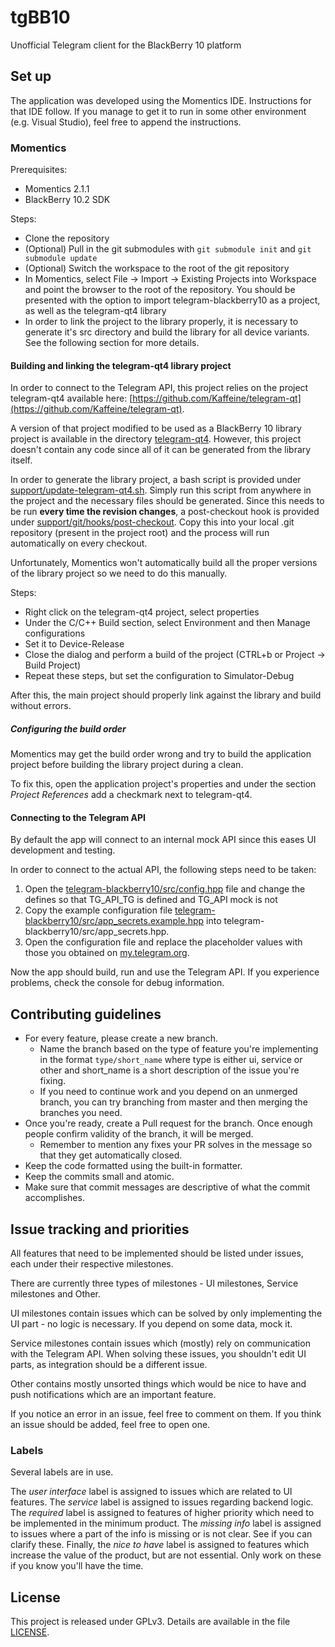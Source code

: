 tgBB10
======

Unofficial Telegram client for the BlackBerry 10 platform

## Set up

The application was developed using the Momentics IDE. Instructions for that IDE follow. If you manage to get it to run in some other environment (e.g. Visual Studio), feel free to append the instructions.

### Momentics

Prerequisites:

* Momentics 2.1.1
* BlackBerry 10.2 SDK

Steps:

* Clone the repository
* (Optional) Pull in the git submodules with `git submodule init` and `git submodule update`
* (Optional) Switch the workspace to the root of the git repository
* In Momentics, select File -> Import -> Existing Projects into Workspace and point the browser to the root of the repository. You should be presented with the option to import telegram-blackberry10 as a project, as well as the telegram-qt4 library
* In order to link the project to the library properly, it is necessary to generate it's src directory and build the library for all device variants. See the following section for more details.

#### Building and linking the telegram-qt4 library project

In order to connect to the Telegram API, this project relies on the project telegram-qt4 available here: [https://github.com/Kaffeine/telegram-qt](https://github.com/Kaffeine/telegram-qt).

A version of that project modified to be used as a BlackBerry 10 library project is available in the directory [telegram-qt4](telegram-qt4). However, this project doesn't contain any code since all of it can be generated from the library itself.

In order to generate the library project, a bash script is provided under [support/update-telegram-qt4.sh](support/update-telegram-qt4.sh). Simply run this script from anywhere in the project and the necessary files should be generated. Since this needs to be run **every time the revision changes**, a post-checkout hook is provided under [support/git/hooks/post-checkout](support/git/hooks/post-checkout). Copy this into your local .git repository (present in the project root) and the process will run automatically on every checkout.

Unfortunately, Momentics won't automatically build all the proper versions of the library project so we need to do this manually.

Steps:

* Right click on the telegram-qt4 project, select properties
* Under the C/C++ Build section, select Environment and then Manage configurations
* Set it to Device-Release
* Close the dialog and perform a build of the project (CTRL+b or Project -> Build Project)
* Repeat these steps, but set the configuration to Simulator-Debug

After this, the main project should properly link against the library and build without errors.

##### Configuring the build order

Momentics may get the build order wrong and try to build the application project before building the library project during a clean.

To fix this, open the application project's properties and under the section _Project References_ add a checkmark next to telegram-qt4.

#### Connecting to the Telegram API

By default the app will connect to an internal mock API since this eases UI development and testing.

In order to connect to the actual API, the following steps need to be taken:

1. Open the [telegram-blackberry10/src/config.hpp](telegram-blackberry10/src/config.hpp) file and change the defines so that TG_API_TG is defined and TG_API mock is not
2. Copy the example configuration file [telegram-blackberry10/src/app_secrets.example.hpp](telegram-blackberry10/src/app_secrets.example.hpp) into telegram-blackberry10/src/app_secrets.hpp.
3. Open the configuration file and replace the placeholder values with those you obtained on [my.telegram.org](https://my.telegram.org).

Now the app should build, run and use the Telegram API. If you experience problems, check the console for debug information.

## Contributing guidelines

* For every feature, please create a new branch.
    * Name the branch based on the type of feature you're implementing in the format `type/short_name` where type is either ui, service or other and short_name is a short description of the issue you're fixing.
    * If you need to continue work and you depend on an unmerged branch, you can try branching from master and then merging the branches you need.
* Once you're ready, create a Pull request for the branch. Once enough people confirm validity of the branch, it will be merged.
	* Remember to mention any fixes your PR solves in the message so that they get automatically closed.
* Keep the code formatted using the built-in formatter.
* Keep the commits small and atomic.
* Make sure that commit messages are descriptive of what the commit accomplishes.

## Issue tracking and priorities

All features that need to be implemented should be listed under issues, each under their respective milestones.

There are currently three types of milestones - UI milestones, Service milestones and Other.

UI milestones contain issues which can be solved by only implementing the UI part - no logic is necessary. If you depend on some data, mock it.

Service milestones contain issues which (mostly) rely on communication with the Telegram API. When solving these issues, you shouldn't edit UI parts, as integration should be a different issue.

Other contains mostly unsorted things which would be nice to have and push notifications which are an important feature.

If you notice an error in an issue, feel free to comment on them. If you think an issue should be added, feel free to open one.

### Labels

Several labels are in use.

The *user interface* label is assigned to issues which are related to UI features.
The *service* label is assigned to issues regarding backend logic.
The *required* label is assigned to features of higher priority which need to be implemented in the minimum product.
The *missing info* label is assigned to issues where a part of the info is missing or is not clear. See if you can clarify these.
Finally, the *nice to have* label is assigned to features which increase the value of the product, but are not essential. Only work on these if you know you'll have the time.

## License

This project is released under GPLv3. Details are available in the file [LICENSE](LICENSE).
